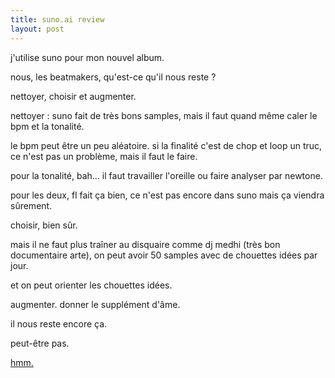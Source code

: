 ```yaml
---
title: suno.ai review
layout: post
---
```


j'utilise suno pour mon nouvel album.

nous, les beatmakers,
qu'est-ce qu'il nous reste ?

nettoyer, choisir et augmenter.

nettoyer : suno fait de très bons samples,
mais il faut quand même caler le bpm et la tonalité.

le bpm peut être un peu aléatoire.
si la finalité c'est de chop et loop un truc,
ce n'est pas un problème,
mais il faut le faire.

pour la tonalité, bah...
il faut travailler l'oreille ou faire analyser par newtone.

pour les deux, fl fait ça bien,
ce n'est pas encore dans suno mais ça viendra sûrement.

choisir, bien sûr.

mais il ne faut plus traîner au disquaire comme dj medhi
(très bon documentaire arte),
on peut avoir 50 samples avec de chouettes idées par jour.

et on peut orienter les chouettes idées.

augmenter. donner le supplément d'âme.

il nous reste encore ça.

peut-être pas.

[hmm.](https://soundcloud.com/nura666/tools)
